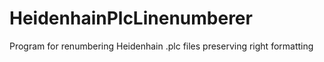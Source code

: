 # HeidenhainPlcLinenumberer
Program for renumbering Heidenhain .plc files preserving right formatting
